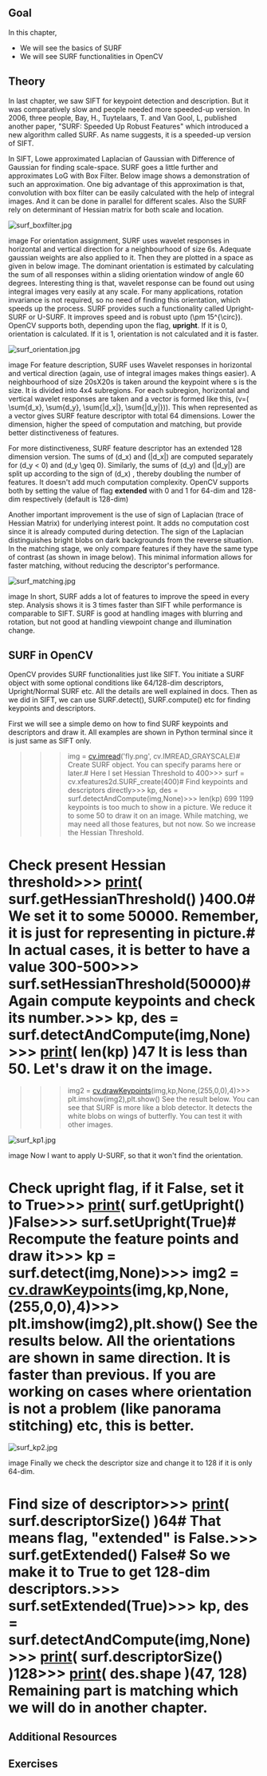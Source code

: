 
## Goal

In this chapter,

* We will see the basics of SURF
* We will see SURF functionalities in OpenCV

## Theory

In last chapter, we saw SIFT for keypoint detection and description. But it was comparatively slow and people needed more speeded-up version. In 2006, three people, Bay, H., Tuytelaars, T. and Van Gool, L, published another paper, "SURF: Speeded Up Robust Features" which introduced a new algorithm called SURF. As name suggests, it is a speeded-up version of SIFT.

In SIFT, Lowe approximated Laplacian of Gaussian with Difference of Gaussian for finding scale-space. SURF goes a little further and approximates LoG with Box Filter. Below image shows a demonstration of such an approximation. One big advantage of this approximation is that, convolution with box filter can be easily calculated with the help of integral images. And it can be done in parallel for different scales. Also the SURF rely on determinant of Hessian matrix for both scale and location.

![surf_boxfilter.jpg](../../surf_boxfilter.jpg)

image
 For orientation assignment, SURF uses wavelet responses in horizontal and vertical direction for a neighbourhood of size 6s. Adequate gaussian weights are also applied to it. Then they are plotted in a space as given in below image. The dominant orientation is estimated by calculating the sum of all responses within a sliding orientation window of angle 60 degrees. Interesting thing is that, wavelet response can be found out using integral images very easily at any scale. For many applications, rotation invariance is not required, so no need of finding this orientation, which speeds up the process. SURF provides such a functionality called Upright-SURF or U-SURF. It improves speed and is robust upto \(\pm 15^{\circ}\). OpenCV supports both, depending upon the flag, **upright**. If it is 0, orientation is calculated. If it is 1, orientation is not calculated and it is faster.

![surf_orientation.jpg](../../surf_orientation.jpg)

image
 For feature description, SURF uses Wavelet responses in horizontal and vertical direction (again, use of integral images makes things easier). A neighbourhood of size 20sX20s is taken around the keypoint where s is the size. It is divided into 4x4 subregions. For each subregion, horizontal and vertical wavelet responses are taken and a vector is formed like this, \(v=( \sum{d\_x}, \sum{d\_y}, \sum{|d\_x|}, \sum{|d\_y|})\). This when represented as a vector gives SURF feature descriptor with total 64 dimensions. Lower the dimension, higher the speed of computation and matching, but provide better distinctiveness of features.

For more distinctiveness, SURF feature descriptor has an extended 128 dimension version. The sums of \(d\_x\) and \(|d\_x|\) are computed separately for \(d\_y < 0\) and \(d\_y \geq 0\). Similarly, the sums of \(d\_y\) and \(|d\_y|\) are split up according to the sign of \(d\_x\) , thereby doubling the number of features. It doesn't add much computation complexity. OpenCV supports both by setting the value of flag **extended** with 0 and 1 for 64-dim and 128-dim respectively (default is 128-dim)

Another important improvement is the use of sign of Laplacian (trace of Hessian Matrix) for underlying interest point. It adds no computation cost since it is already computed during detection. The sign of the Laplacian distinguishes bright blobs on dark backgrounds from the reverse situation. In the matching stage, we only compare features if they have the same type of contrast (as shown in image below). This minimal information allows for faster matching, without reducing the descriptor's performance.

![surf_matching.jpg](../../surf_matching.jpg)

image
 In short, SURF adds a lot of features to improve the speed in every step. Analysis shows it is 3 times faster than SIFT while performance is comparable to SIFT. SURF is good at handling images with blurring and rotation, but not good at handling viewpoint change and illumination change.

## SURF in OpenCV

OpenCV provides SURF functionalities just like SIFT. You initiate a SURF object with some optional conditions like 64/128-dim descriptors, Upright/Normal SURF etc. All the details are well explained in docs. Then as we did in SIFT, we can use SURF.detect(), SURF.compute() etc for finding keypoints and descriptors.

First we will see a simple demo on how to find SURF keypoints and descriptors and draw it. All examples are shown in Python terminal since it is just same as SIFT only. 

>>> img = [cv.imread](../../d4/da8/group__imgcodecs.html#ga288b8b3da0892bd651fce07b3bbd3a56 "../../d4/da8/group__imgcodecs.html#ga288b8b3da0892bd651fce07b3bbd3a56")('fly.png', cv.IMREAD\_GRAYSCALE)# Create SURF object. You can specify params here or later.# Here I set Hessian Threshold to 400>>> surf = cv.xfeatures2d.SURF\_create(400)# Find keypoints and descriptors directly>>> kp, des = surf.detectAndCompute(img,None)>>> len(kp) 699 1199 keypoints is too much to show in a picture. We reduce it to some 50 to draw it on an image. While matching, we may need all those features, but not now. So we increase the Hessian Threshold. 

# Check present Hessian threshold>>> [print](../../df/d57/namespacecv_1_1dnn.html#a43417dcaeb3c1e2a09b9d948e234c366 "../../df/d57/namespacecv_1_1dnn.html#a43417dcaeb3c1e2a09b9d948e234c366")( surf.getHessianThreshold() )400.0# We set it to some 50000. Remember, it is just for representing in picture.# In actual cases, it is better to have a value 300-500>>> surf.setHessianThreshold(50000)# Again compute keypoints and check its number.>>> kp, des = surf.detectAndCompute(img,None)>>> [print](../../df/d57/namespacecv_1_1dnn.html#a43417dcaeb3c1e2a09b9d948e234c366 "../../df/d57/namespacecv_1_1dnn.html#a43417dcaeb3c1e2a09b9d948e234c366")( len(kp) )47 It is less than 50. Let's draw it on the image. 

>>> img2 = [cv.drawKeypoints](../../d4/d5d/group__features2d__draw.html#ga5d2bafe8c1c45289bc3403a40fb88920 "../../d4/d5d/group__features2d__draw.html#ga5d2bafe8c1c45289bc3403a40fb88920")(img,kp,None,(255,0,0),4)>>> plt.imshow(img2),plt.show() See the result below. You can see that SURF is more like a blob detector. It detects the white blobs on wings of butterfly. You can test it with other images.

![surf_kp1.jpg](../../surf_kp1.jpg)

image
 Now I want to apply U-SURF, so that it won't find the orientation. 

# Check upright flag, if it False, set it to True>>> [print](../../df/d57/namespacecv_1_1dnn.html#a43417dcaeb3c1e2a09b9d948e234c366 "../../df/d57/namespacecv_1_1dnn.html#a43417dcaeb3c1e2a09b9d948e234c366")( surf.getUpright() )False>>> surf.setUpright(True)# Recompute the feature points and draw it>>> kp = surf.detect(img,None)>>> img2 = [cv.drawKeypoints](../../d4/d5d/group__features2d__draw.html#ga5d2bafe8c1c45289bc3403a40fb88920 "../../d4/d5d/group__features2d__draw.html#ga5d2bafe8c1c45289bc3403a40fb88920")(img,kp,None,(255,0,0),4)>>> plt.imshow(img2),plt.show() See the results below. All the orientations are shown in same direction. It is faster than previous. If you are working on cases where orientation is not a problem (like panorama stitching) etc, this is better.

![surf_kp2.jpg](../../surf_kp2.jpg)

image
 Finally we check the descriptor size and change it to 128 if it is only 64-dim. 

# Find size of descriptor>>> [print](../../df/d57/namespacecv_1_1dnn.html#a43417dcaeb3c1e2a09b9d948e234c366 "../../df/d57/namespacecv_1_1dnn.html#a43417dcaeb3c1e2a09b9d948e234c366")( surf.descriptorSize() )64# That means flag, "extended" is False.>>> surf.getExtended() False# So we make it to True to get 128-dim descriptors.>>> surf.setExtended(True)>>> kp, des = surf.detectAndCompute(img,None)>>> [print](../../df/d57/namespacecv_1_1dnn.html#a43417dcaeb3c1e2a09b9d948e234c366 "../../df/d57/namespacecv_1_1dnn.html#a43417dcaeb3c1e2a09b9d948e234c366")( surf.descriptorSize() )128>>> [print](../../df/d57/namespacecv_1_1dnn.html#a43417dcaeb3c1e2a09b9d948e234c366 "../../df/d57/namespacecv_1_1dnn.html#a43417dcaeb3c1e2a09b9d948e234c366")( des.shape )(47, 128) Remaining part is matching which we will do in another chapter.

## Additional Resources

## Exercises

